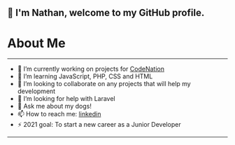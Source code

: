 ## 👋 I'm Nathan, welcome to my GitHub profile.

# About Me
---

- 🔭 I’m currently working on projects for [CodeNation](https://wearecodenation.com/)
- 🌱 I’m learning JavaScript, PHP, CSS and HTML
- 👯 I’m looking to collaborate on any projects that will help my development
- 🤔 I’m looking for help with Laravel
- 💬 Ask me about my dogs!
- 📫 How to reach me: [linkedin](https://www.linkedin.com/in/nathan-robinson-055272156/)
- ⚡ 2021 goal: To start a new career as a Junior Developer 

---
